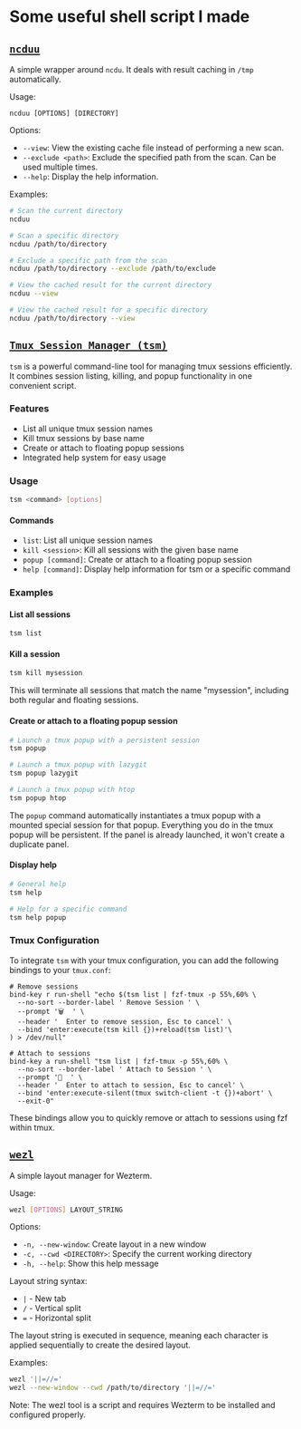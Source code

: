 # Some useful shell script I made

## [`ncduu`](./.bin/ncduu)

A simple wrapper around `ncdu`. It deals with result caching in `/tmp` automatically.

Usage:
```
ncduu [OPTIONS] [DIRECTORY]
```

Options:
- `--view`: View the existing cache file instead of performing a new scan.
- `--exclude <path>`: Exclude the specified path from the scan. Can be used multiple times.
- `--help`: Display the help information.

Examples:
```bash
# Scan the current directory
ncduu

# Scan a specific directory
ncduu /path/to/directory

# Exclude a specific path from the scan
ncduu /path/to/directory --exclude /path/to/exclude

# View the cached result for the current directory
ncduu --view

# View the cached result for a specific directory
ncduu /path/to/directory --view
```

## [`Tmux Session Manager (tsm)`](./.bin/tsm)

`tsm` is a powerful command-line tool for managing tmux sessions efficiently. It combines session listing, killing, and popup functionality in one convenient script.

### Features

- List all unique tmux session names
- Kill tmux sessions by base name
- Create or attach to floating popup sessions
- Integrated help system for easy usage

### Usage

```bash
tsm <command> [options]
```

#### Commands

- `list`: List all unique session names
- `kill <session>`: Kill all sessions with the given base name
- `popup [command]`: Create or attach to a floating popup session
- `help [command]`: Display help information for tsm or a specific command

### Examples

#### List all sessions

```bash
tsm list
```

#### Kill a session

```bash
tsm kill mysession
```

This will terminate all sessions that match the name "mysession", including both regular and floating sessions.

#### Create or attach to a floating popup session

```bash
# Launch a tmux popup with a persistent session
tsm popup

# Launch a tmux popup with lazygit
tsm popup lazygit

# Launch a tmux popup with htop
tsm popup htop
```

The `popup` command automatically instantiates a tmux popup with a mounted special session for that popup. Everything you do in the tmux popup will be persistent. If the panel is already launched, it won't create a duplicate panel.

#### Display help

```bash
# General help
tsm help

# Help for a specific command
tsm help popup
```

### Tmux Configuration

To integrate `tsm` with your tmux configuration, you can add the following bindings to your `tmux.conf`:

```tmux
# Remove sessions
bind-key r run-shell "echo $(tsm list | fzf-tmux -p 55%,60% \
  --no-sort --border-label ' Remove Session ' \
  --prompt '🗑️  ' \
  --header '  Enter to remove session, Esc to cancel' \
  --bind 'enter:execute(tsm kill {})+reload(tsm list)'\
) > /dev/null"

# Attach to sessions
bind-key a run-shell "tsm list | fzf-tmux -p 55%,60% \
  --no-sort --border-label ' Attach to Session ' \
  --prompt '🔗  ' \
  --header '  Enter to attach to session, Esc to cancel' \
  --bind 'enter:execute-silent(tmux switch-client -t {})+abort' \
  --exit-0"
```

These bindings allow you to quickly remove or attach to sessions using fzf within tmux.


## [`wezl`](././.bin/wezl)

A simple layout manager for Wezterm.

Usage:

```bash
wezl [OPTIONS] LAYOUT_STRING
```

Options:
- `-n, --new-window`: Create layout in a new window
- `-c, --cwd <DIRECTORY>`: Specify the current working directory
- `-h, --help`: Show this help message

Layout string syntax:
- `|` - New tab
- `/` - Vertical split
- `=` - Horizontal split

The layout string is executed in sequence, meaning each character is applied sequentially to create the desired layout.

Examples:

```bash
wezl '||=//='
wezl --new-window --cwd /path/to/directory '||=//='
```

Note: The wezl tool is a script and requires Wezterm to be installed and configured properly.
